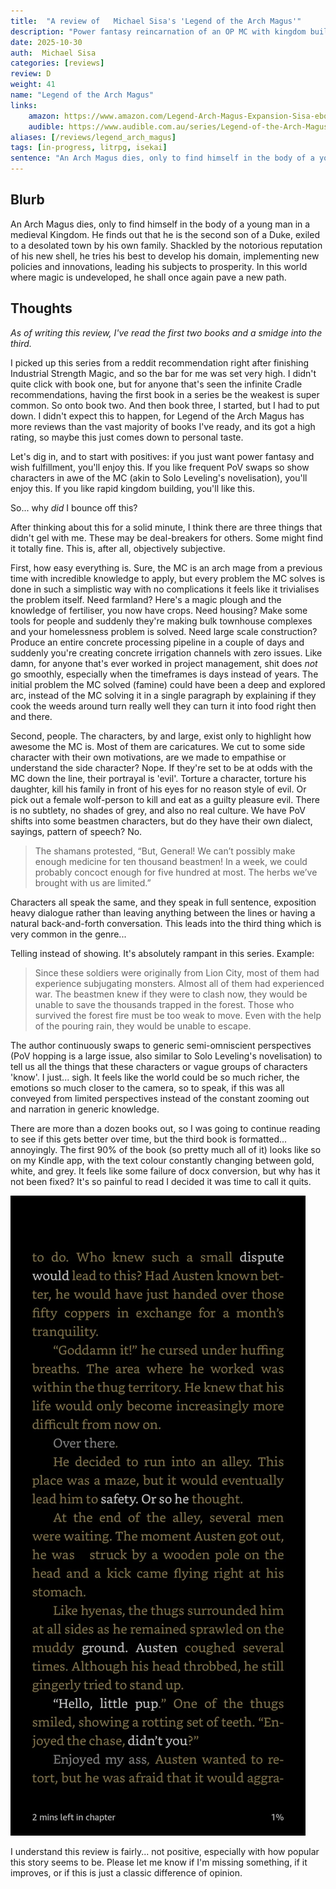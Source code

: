 ```yaml
---
title:  "A review of   Michael Sisa's 'Legend of the Arch Magus'"
description: "Power fantasy reincarnation of an OP MC with kingdom building and constant beatdowns. For wish fulfilment seekers only."
date: 2025-10-30
auth:  Michael Sisa
categories: [reviews]
review: D
weight: 41
name: "Legend of the Arch Magus"
links:
    amazon: https://www.amazon.com/Legend-Arch-Magus-Expansion-Sisa-ebook/dp/B07JMVWYK6
    audible: https://www.audible.com.au/series/Legend-of-the-Arch-Magus-Audiobooks/B086WHQSL8
aliases: [/reviews/legend_arch_magus]
tags: [in-progress, litrpg, isekai]
sentence: "An Arch Magus dies, only to find himself in the body of a young man in a medieval Kingdom."
---
```



## Blurb

An Arch Magus dies, only to find himself in the body of a young man in a medieval Kingdom. He finds out that he is the second son of a Duke, exiled to a desolated town by his own family. Shackled by the notorious reputation of his new shell, he tries his best to develop his domain, implementing new policies and innovations, leading his subjects to prosperity. In this world where magic is undeveloped, he shall once again pave a new path.

## Thoughts

*As of writing this review, I've read the first two books and a smidge into the third.*

I picked up this series from a reddit recommendation right after finishing Industrial Strength Magic, and so the bar for me was set very high. I didn't quite click with book one, but for anyone that's seen the infinite Cradle recommendations, having the first book in a series be the weakest is super common. So onto book two. And then book three, I started, but I had to put down. I didn't expect this to happen, for Legend of the Arch Magus has more reviews than the vast majority of books I've ready, and its got a high rating, so maybe this just comes down to personal taste.

Let's dig in, and to start with positives: if you just want power fantasy and wish fulfillment, you'll enjoy this. If you like frequent PoV swaps so show characters in awe of the MC (akin to Solo Leveling's novelisation), you'll enjoy this. If you like rapid kingdom building, you'll like this.

So... why *did* I bounce off this?

After thinking about this for a solid minute, I think there are three things that didn't gel with me. These may be deal-breakers for others. Some might find it totally fine. This is, after all, objectively subjective.

First, how easy everything is. Sure, the MC is an arch mage from a previous time with incredible knowledge to apply, but every problem the MC solves is done in such a simplistic way with no complications it feels like it trivialises the problem itself. Need farmland? Here's a magic plough and the knowledge of fertiliser, you now have crops. Need housing? Make some tools for people and suddenly they're making bulk townhouse complexes and your homelessness problem is solved. Need large scale construction? Produce an entire concrete processing pipeline in a couple of days and suddenly you're creating concrete irrigation channels with zero issues. Like damn, for anyone that's ever worked in project management, shit does *not* go smoothly, especially when the timeframes is days instead of years. The initial problem the MC solved (famine) could have been a deep and explored arc, instead of the MC solving it in a single paragraph by explaining if they cook the weeds around turn really well they can turn it into food right then and there.

Second, people. The characters, by and large, exist only to highlight how awesome the MC is. Most of them are caricatures. We cut to some side character with their own motivations, are we made to empathise or understand the side character? Nope. If they're set to be at odds with the MC down the line, their portrayal is 'evil'. Torture a character, torture his daughter, kill his family in front of his eyes for no reason style of evil. Or pick out a female wolf-person to kill and eat as a guilty pleasure evil. There is no subtlety, no shades of grey, and also no real culture. We have PoV shifts into some beastmen characters, but do they have their own dialect, sayings, pattern of speech? No.

> The shamans protested, “But, General! We can’t possibly make enough medicine for ten thousand beastmen! In a week, we could probably concoct enough for five hundred at most. The herbs we’ve brought with us are limited.”

Characters all speak the same, and they speak in full sentence, exposition heavy dialogue rather than leaving anything between the lines or having a natural back-and-forth conversation. This leads into the third thing which is very common in the genre...

Telling instead of showing. It's absolutely rampant in this series. Example:

> Since these soldiers were originally from Lion City, most of them had experience subjugating monsters. Almost all of them had experienced war. The beastmen knew if they were to clash now, they would be unable to save the thousands trapped in the forest. Those who survived the forest fire must be too weak to move. Even with the help of the pouring rain, they would be unable to escape.

The author continuously swaps to generic semi-omniscient perspectives (PoV hopping is a large issue, also similar to Solo Leveling's novelisation) to tell us all the things that these characters or vague groups of characters 'know'. I just... sigh. It feels like the world could be so much richer, the emotions so much closer to the camera, so to speak, if this was all conveyed from limited perspectives instead of the constant zooming out and narration in generic knowledge.

There are more than a dozen books out, so I was going to continue reading to see if this gets better over time, but the third book is formatted... annoyingly. The first 90% of the book (so pretty much all of it) looks like so on my Kindle app, with the text colour constantly changing between gold, white, and grey. It feels like some failure of docx conversion, but why has it not been fixed? It's so painful to read I decided it was time to call it quits.

![](screenshot.jpg)

I understand this review is fairly... not positive, especially with how popular this story seems to be. Please let me know if I'm missing something, if it improves, or if this is just a classic difference of opinion.